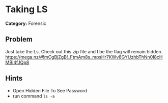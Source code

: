 # Taking LS 

**Category:** Forensic

## Problem
Just take the Ls. Check out this zip file and I be the flag will remain hidden. https://mega.nz/#!mCgBjZgB!_FtmAm8s_mpsHr7KWv8GYUzhbThNn0I8cHMBi4fJQp8

## Hints
- Open Hidden File To See Password
- run command ```ls -a```
